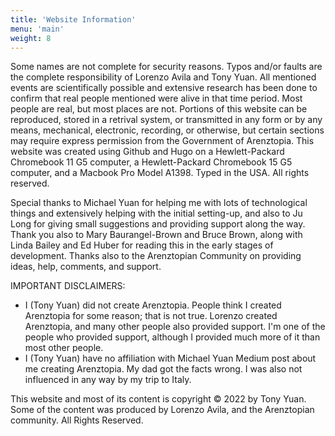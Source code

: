 ```yaml
---
title: 'Website Information'
menu: 'main'
weight: 8
---
```


Some names are not complete for security reasons. Typos and/or faults are the complete responsibility of Lorenzo Avila and Tony Yuan. All mentioned events are scientifically possible and extensive research has been done to confirm that real people mentioned were alive in that time period. Most people are real, but most places are not. Portions of this website can be reproduced, stored in a retrival system, or transmitted in any form or by any means, mechanical, electronic, recording, or otherwise, but certain sections may require express permission from the Government of Arenztopia. This website was created using Github and Hugo on a Hewlett-Packard Chromebook 11 G5 computer, a Hewlett-Packard Chromebook 15 G5 computer, and a Macbook Pro Model A1398. Typed in the USA. All rights reserved.

Special thanks to Michael Yuan for helping me with lots of technological things and extensively helping with the initial setting-up, and also to Ju Long for giving small suggestions and providing support along the way. Thank you also to Mary Baurangel-Brown and Bruce Brown, along with Linda Bailey and Ed Huber for reading this in the early stages of development. Thanks also to the Arenztopian Community on providing ideas, help, comments, and support. 

IMPORTANT DISCLAIMERS:
* I (Tony Yuan) did not create Arenztopia. People think I created Arenztopia for some reason; that is not true. Lorenzo created Arenztopia, and many other people also provided support. I'm one of the people who provided support, although I provided much more of it than most other people.
* I (Tony Yuan) have no affiliation with Michael Yuan Medium post about me creating Arenztopia. My dad got the facts wrong. I was also not influenced in any way by my trip to Italy.


This website and most of its content is copyright © 2022 by Tony Yuan. Some of the content was produced by Lorenzo Avila, and the Arenztopian community. All Rights Reserved.
